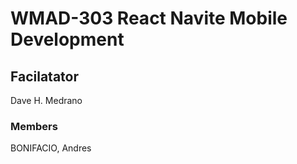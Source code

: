 # WMAD-303 React Navite Mobile Development

## Facilatator 
Dave H. Medrano

### Members
BONIFACIO, Andres